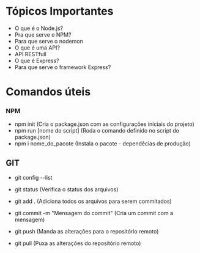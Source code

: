 # Tópicos Importantes 

- O que é o Node.js? 
- Pra que serve o NPM?
- Para que serve o nodemon
- O que é uma API?
- API RESTfull
- O que é Express?
- Para que serve o framework Express?

# Comandos úteis

### NPM 

- npm init (Cria o package.json com as configurações iniciais do projeto)
- npm run [nome do script] (Roda o comando definido no script do package.json)
- npm i nome_do_pacote (Instala o pacote - dependêcias de produção)

## GIT 

- git config --list
- git status (Verifica o status dos arquivos)
- git add . (Adiciona todos os arquivos para serem commitados)
- git commit -m "Mensagem do commit" (Cria um commit com a mensagem)

- git push (Manda as alterações para o repositório remoto)
- git pull (Puxa as alterações do repositório remoto)
